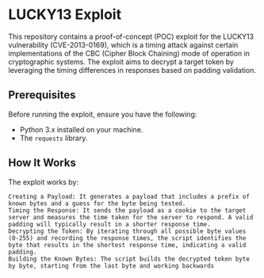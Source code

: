 # LUCKY13 Exploit

This repository contains a proof-of-concept (POC) exploit for the LUCKY13 vulnerability (CVE-2013-0169), which is a timing attack against certain implementations of the CBC (Cipher Block Chaining) mode of operation in cryptographic systems. The exploit aims to decrypt a target token by leveraging the timing differences in responses based on padding validation.

## Prerequisites

Before running the exploit, ensure you have the following:

- Python 3.x installed on your machine.
- The `requests` library. 

## How It Works

The exploit works by:

    Creating a Payload: It generates a payload that includes a prefix of known bytes and a guess for the byte being tested.
    Timing the Response: It sends the payload as a cookie to the target server and measures the time taken for the server to respond. A valid padding will typically result in a shorter response time.
    Decrypting the Token: By iterating through all possible byte values (0-255) and recording the response times, the script identifies the byte that results in the shortest response time, indicating a valid padding.
    Building the Known Bytes: The script builds the decrypted token byte by byte, starting from the last byte and working backwards
